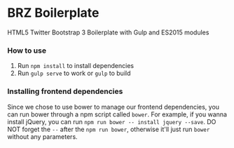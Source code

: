 # BRZ Boilerplate

HTML5 Twitter Bootstrap 3 Boilerplate with Gulp and ES2015 modules

### How to use

1. Run `npm install` to install dependencies
2. Run `gulp serve` to work or `gulp` to build

### Installing frontend dependencies
Since we chose to use bower to manage our frontend dependencies, you can run bower through a npm script called `bower`. For example, if you wanna install jQuery, you can run `npm run bower -- install jquery --save`. DO NOT forget the `--` after the `npm run bower`, otherwise it'll just run `bower` without any parameters.
